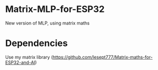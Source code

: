 # Matrix-MLP-for-ESP32
New version of MLP, using matrix maths

# Dependencies
Use my matrix library (https://github.com/lesept777/Matrix-maths-for-ESP32-and-AI)
